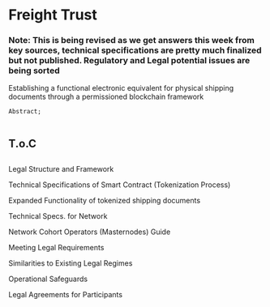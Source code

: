 # 

# 

# Freight Trust

### 

### Note: This is being revised as we get answers this week from key sources, technical specifications are pretty much finalized but not published. Regulatory and Legal potential issues are being sorted





Establishing a functional electronic equivalent for physical shipping documents through a permissioned blockchain framework



```
Abstract;


```



## T.o.C

## 

Legal Structure and Framework

Technical Specifications of Smart Contract \(Tokenization Process\)

Expanded Functionality of tokenized shipping documents 

Technical Specs. for Network 

Network Cohort Operators \(Masternodes\) Guide 

Meeting Legal Requirements 

Similarities to Existing Legal Regimes 

Operational Safeguards 

Legal Agreements for Participants 



